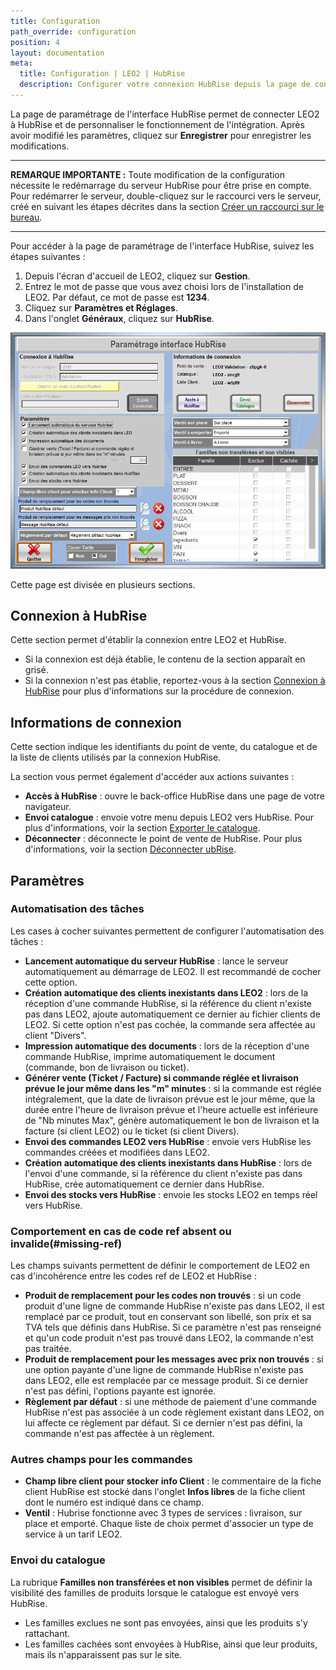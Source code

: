 ```yaml
---
title: Configuration
path_override: configuration
position: 4
layout: documentation
meta:
  title: Configuration | LEO2 | HubRise
  description: Configurer votre connexion HubRise depuis la page de configuration LEO2. HubRise vous permet de synchroniser vos commandes, clients et produits entre LEO2 et les logiciels de votre choix.
---
```


La page de paramétrage de l'interface HubRise permet de connecter LEO2 à HubRise et de personnaliser le fonctionnement de l'intégration. Après avoir modifié les paramètres, cliquez sur **Enregistrer** pour enregistrer les modifications.

---

**REMARQUE IMPORTANTE :** Toute modification de la configuration nécessite le redémarrage du serveur HubRise pour être prise en compte. Pour redémarrer le serveur, double-cliquez sur le raccourci vers le serveur, créé en suivant les étapes décrites dans la section [Créer un raccourci sur le bureau](/apps/leo2/connexion-hubrise#shortcut).

---

Pour accéder à la page de paramétrage de l'interface HubRise, suivez les étapes suivantes :

1. Depuis l'écran d'accueil de LEO2, cliquez sur **Gestion**.
1. Entrez le mot de passe que vous avez choisi lors de l'installation de LEO2. Par défaut, ce mot de passe est **1234**.
1. Cliquez sur **Paramètres et Réglages**.
1. Dans l'onglet **Généraux**, cliquez sur **HubRise**.

![Connexion - Paramètres HubRise](./images/017-leo2-hubrise-settings.png)

Cette page est divisée en plusieurs sections.

## Connexion à HubRise

Cette section permet d'établir la connexion entre LEO2 et HubRise.

- Si la connexion est déjà établie, le contenu de la section apparaît en grisé.
- Si la connexion n'est pas établie, reportez-vous à la section [Connexion à HubRise](/apps/leo2/connexion-hubrise) pour plus d'informations sur la procédure de connexion.

## Informations de connexion

Cette section indique les identifiants du point de vente, du catalogue et de la liste de clients utilisés par la connexion HubRise.

La section vous permet également d'accéder aux actions suivantes :

- **Accès à HubRise** : ouvre le back-office HubRise dans une page de votre navigateur.
- **Envoi catalogue** : envoie votre menu depuis LEO2 vers HubRise. Pour plus d'informations, voir la section [Exporter le catalogue](/apps/leo2/associer-codes-ref#export-catalog).
- **Déconnecter** : déconnecte le point de vente de HubRise. Pour plus d'informations, voir la section [Déconnecter ubRise](/apps/leo2/connexion-hubrise#connect).

## Paramètres

### Automatisation des tâches

Les cases à cocher suivantes permettent de configurer l'automatisation des tâches :

- **Lancement automatique du serveur HubRise** : lance le serveur automatiquement au démarrage de LEO2. Il est recommandé de cocher cette option.
- **Création automatique des clients inexistants dans LEO2** : lors de la réception d'une commande HubRise, si la référence du client n'existe pas dans LEO2, ajoute automatiquement ce dernier au fichier clients de LEO2. Si cette option n'est pas cochée, la commande sera affectée au client "Divers".
- **Impression automatique des documents** : lors de la réception d'une commande HubRise, imprime automatiquement le document (commande, bon de livraison ou ticket).
- **Générer vente (Ticket / Facture) si commande réglée et livraison prévue le jour même dans les "m" minutes** : si la
  commande est réglée intégralement, que la date de livraison prévue est le jour même, que la durée entre l'heure de livraison prévue
  et l'heure actuelle est inférieure de "Nb minutes Max", génère automatiquement le bon de livraison et la facture (si client LEO2) ou le ticket (si client Divers).
- **Envoi des commandes LEO2 vers HubRise** : envoie vers HubRise les commandes créées et modifiées dans LEO2.
- **Création automatique des clients inexistants dans HubRise** : lors de l'envoi d'une commande, si la référence du client n'existe pas dans HubRise, crée automatiquement ce dernier dans HubRise.
- **Envoi des stocks vers HubRise** : envoie les stocks LEO2 en temps réel vers HubRise.

### Comportement en cas de code ref absent ou invalide(#missing-ref)

Les champs suivants permettent de définir le comportement de LEO2 en cas d'incohérence entre les codes ref de LEO2 et HubRise :

- **Produit de remplacement pour les codes non trouvés** : si un code produit d'une ligne de commande HubRise n'existe pas dans LEO2, il est remplacé par ce produit, tout en conservant son libellé, son prix et sa TVA tels que définis dans HubRise. Si ce paramètre n'est pas renseigné et qu'un code produit n'est pas trouvé dans LEO2, la commande n'est pas traitée.
- **Produit de remplacement pour les messages avec prix non trouvés** : si une option payante d'une ligne de commande HubRise n'existe pas dans LEO2, elle est remplacée par ce message produit. Si ce dernier n'est pas défini, l'options payante est ignorée.
- **Règlement par défaut** : si une méthode de paiement d'une commande HubRise n'est pas associée à un code règlement existant dans LEO2, on lui affecte ce règlement par défaut. Si ce dernier n'est pas défini, la commande n'est pas affectée à un règlement.

### Autres champs pour les commandes

- **Champ libre client pour stocker info Client** : le commentaire de la fiche client HubRise est stocké dans l'onglet **Infos libres** de la fiche client dont le numéro est indiqué dans ce champ.
- **Ventil** : Hubrise fonctionne avec 3 types de services : livraison, sur place et emporté. Chaque liste de choix permet d'associer un type de service à un tarif LEO2.

### Envoi du catalogue

La rubrique **Familles non transférées et non visibles** permet de définir la visibilité des familles de produits lorsque le catalogue est envoyé vers HubRise.

- Les familles exclues ne sont pas envoyées, ainsi que les produits s'y rattachant.
- Les familles cachées sont envoyées à HubRise, ainsi que leur produits, mais ils n'apparaissent pas sur le site.
